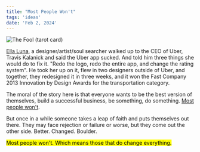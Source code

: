 ```yaml
---
title: "Most People Won't"
tags: 'ideas'
date: 'Feb 2, 2024'
---
```


![The Fool (tarot card)](/images/fool.jpg)

[Ella Luna](https://thegreatdiscontent.com/elle-luna/), a designer/artist/soul searcher walked up to the CEO of Uber, Travis Kalanick and said the Uber app sucked. And told him three things she would do to fix it. "Redo the logo, redo the entire app, and change the rating system". He took her up on it, flew in two designers outside of Uber, and together, they redesigned it in three weeks, and it won the Fast Company 2013 Innovation by Design Awards for the transportation category.

The moral of the story here is that everyone wants to be the best version of themselves, build a successful business, be something, do something. [Most people won't](https://bryce.vc/post/64889707700/most-people-wont).

But once in a while someone takes a leap of faith and puts themselves out there. They may face rejection or failure or worse, but they come out the other side. Better. Changed. Boulder.

<mark>Most people won't. Which means those that do change everything. </mark>
